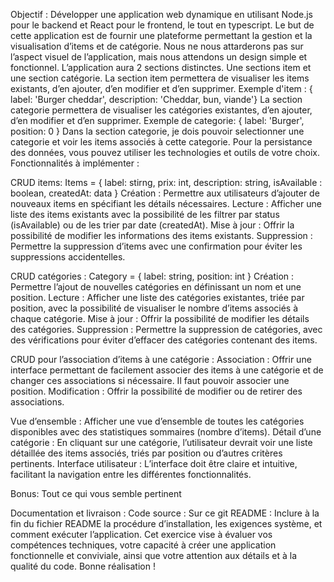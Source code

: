 Objectif :
Développer une application web dynamique en utilisant Node.js pour le backend et React pour le frontend, le tout en typescript.
Le but de cette application est de fournir une plateforme permettant la gestion et la visualisation d’items et de catégorie.
Nous ne nous attarderons pas sur l’aspect visuel de l’application, mais nous attendons un design simple et fonctionnel.
L’application aura 2 sections distinctes. Une sections item et une section catégorie.
La section item permettera de visualiser les items existants, d’en ajouter, d’en modifier et d’en supprimer.
Exemple d'item : { label: 'Burger cheddar', description: 'Cheddar, bun, viande'}
La section categorie permettera de visualiser les catégories existantes, d’en ajouter, d’en modifier et d’en supprimer.
Exemple de categorie: { label: 'Burger', position: 0 }
Dans la section categorie, je dois pouvoir selectionner une categorie et voir les items associés à cette categorie.
Pour la persistance des données, vous pouvez utiliser les technologies et outils de votre choix.
Fonctionnalités à implémenter :

CRUD items:
Items = { label: stirng, prix: int, description: string, isAvailable : boolean, createdAt: data }
Création : Permettre aux utilisateurs d’ajouter de nouveaux items en spécifiant les détails nécessaires.
Lecture : Afficher une liste des items existants avec la possibilité de les filtrer par status (isAvailable) ou de les trier par date (createdAt).
Mise à jour : Offrir la possibilité de modifier les informations des items existants.
Suppression : Permettre la suppression d’items avec une confirmation pour éviter les suppressions accidentelles.

CRUD catégories :
Category = { label: string, position: int }
Création : Permettre l’ajout de nouvelles catégories en définissant un nom et une position.
Lecture : Afficher une liste des catégories existantes, triée par position, avec la possibilité de visualiser le nombre d’items associés à chaque catégorie.
Mise à jour : Offrir la possibilité de modifier les détails des catégories.
Suppression : Permettre la suppression de catégories, avec des vérifications pour éviter d’effacer des catégories contenant des items.

CRUD pour l’association d’items à une catégorie :
Association : Offrir une interface permettant de facilement associer des items à une catégorie et de changer ces associations si nécessaire. Il faut pouvoir associer une position.
Modification : Offrir la possibilité de modifier ou de retirer des associations.

Vue d’ensemble : Afficher une vue d’ensemble de toutes les catégories disponibles avec des statistiques sommaires (nombre d’items).
Détail d’une catégorie : En cliquant sur une catégorie, l’utilisateur devrait voir une liste détaillée des items associés, triés par position ou d’autres critères pertinents.
Interface utilisateur : L’interface doit être claire et intuitive, facilitant la navigation entre les différentes fonctionnalités.

Bonus:
Tout ce qui vous semble pertinent

Documentation et livraison :
Code source : Sur ce git
README : Inclure à la fin du fichier README la procédure d’installation, les exigences système, et comment exécuter l’application.
Cet exercice vise à évaluer vos compétences techniques, votre capacité à créer une application fonctionnelle et conviviale, ainsi que votre attention aux détails et à la qualité du code. Bonne réalisation !
